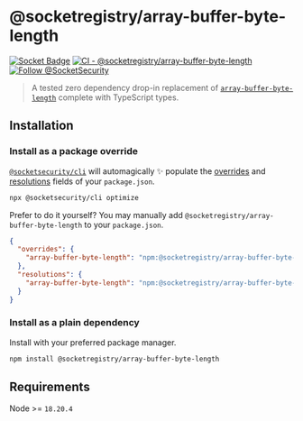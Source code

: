 # @socketregistry/array-buffer-byte-length

[![Socket Badge](https://socket.dev/api/badge/npm/package/@socketregistry/array-buffer-byte-length)](https://socket.dev/npm/package/@socketregistry/array-buffer-byte-length)
[![CI - @socketregistry/array-buffer-byte-length](https://github.com/SocketDev/socket-registry-js/actions/workflows/test.yml/badge.svg)](https://github.com/SocketDev/socket-registry-js/actions/workflows/test.yml)
[![Follow @SocketSecurity](https://img.shields.io/twitter/follow/SocketSecurity?style=social)](https://twitter.com/SocketSecurity)

> A tested zero dependency drop-in replacement of
> [`array-buffer-byte-length`](https://www.npmjs.com/package/array-buffer-byte-length)
> complete with TypeScript types.

## Installation

### Install as a package override

[`@socketsecurity/cli`](https://www.npmjs.com/package/@socketsecurity/cli) will
automagically :sparkles: populate the
[overrides](https://docs.npmjs.com/cli/v9/configuring-npm/package-json#overrides)
and [resolutions](https://yarnpkg.com/configuration/manifest#resolutions) fields
of your `package.json`.

```sh
npx @socketsecurity/cli optimize
```

Prefer to do it yourself? You may manually add
`@socketregistry/array-buffer-byte-length` to your `package.json`.

```json
{
  "overrides": {
    "array-buffer-byte-length": "npm:@socketregistry/array-buffer-byte-length@^1"
  },
  "resolutions": {
    "array-buffer-byte-length": "npm:@socketregistry/array-buffer-byte-length@^1"
  }
}
```

### Install as a plain dependency

Install with your preferred package manager.

```sh
npm install @socketregistry/array-buffer-byte-length
```

## Requirements

Node >= `18.20.4`
